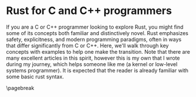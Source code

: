 # Rust for C and C++ programmers

If you are a C or C++ programmer looking to explore Rust, you might find some of its
concepts both familiar and distinctively novel. Rust emphasizes safety,
explicitness, and modern programming paradigms, often in ways that differ
significantly from C or C++. Here, we'll walk through key concepts with examples to
help one make the transition. Note that there are many excellent articles in this
spirit, however this is my own that I wrote during my journey, which helps someone
like me (a kernel or low-level systems programmer). It is expected that the reader
is already familiar with some basic rust syntax.

\pagebreak
